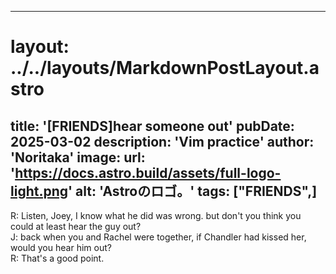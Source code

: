 
---
# layout: ../../layouts/MarkdownPostLayout.astro
title: '[FRIENDS]hear someone out'
pubDate: 2025-03-02
description: 'Vim practice'
author: 'Noritaka'
image:
    url: 'https://docs.astro.build/assets/full-logo-light.png'
    alt: 'Astroのロゴ。'
tags: ["FRIENDS",]
---

R: Listen, Joey, I know what he did was wrong. but don't you think you could at least hear the guy out?  
J: back when you and Rachel were together, if Chandler had kissed her, would you hear him out?  
R: That's a good point.
